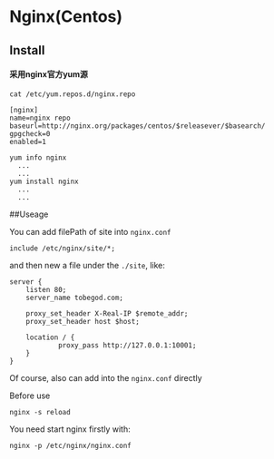 
# Nginx(Centos)

## Install

#### 采用nginx官方yum源

```
cat /etc/yum.repos.d/nginx.repo

[nginx]
name=nginx repo
baseurl=http://nginx.org/packages/centos/$releasever/$basearch/
gpgcheck=0
enabled=1
```

```
yum info nginx
  ...
  ...
yum install nginx
  ...
  ...
```

##Useage

You can add filePath of site into `nginx.conf`

```
include /etc/nginx/site/*;
```

and then new a file under the `./site`, like:

```
server {
    listen 80;
    server_name tobegod.com;

    proxy_set_header X-Real-IP $remote_addr;
    proxy_set_header host $host;

    location / {
            proxy_pass http://127.0.0.1:10001;
    }
}
```

Of course, also can add into the `nginx.conf` directly

Before use

```
nginx -s reload
```

You need start nginx firstly with:

```
nginx -p /etc/nginx/nginx.conf
```
